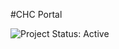 #CHC Portal 

![Project Status: Active](https://img.shields.io/badge/Project%20Status-Active-brightgreen)
